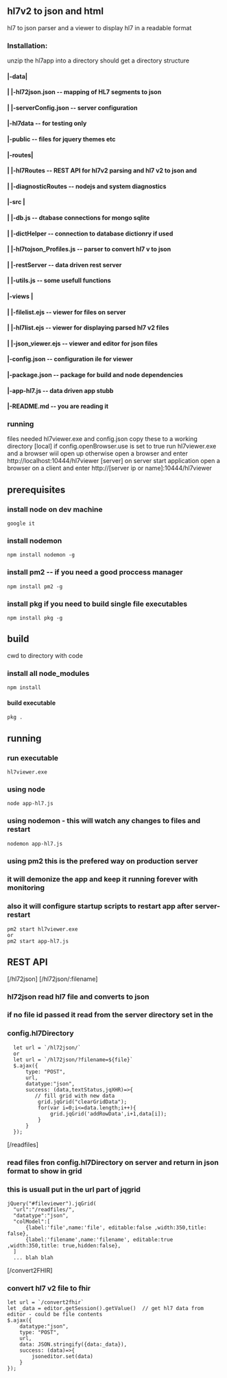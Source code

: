 ## hl7v2 to json and html 

hl7 to json parser and a viewer to display hl7 in a readable format

### Installation:

unzip the hl7app into a directory
should get a directory structure 

#### |-data|
#### |     |-hl72json.json  -- mapping of HL7 segments to json
#### |     |-serverConfig.json -- server configuration
#### |-hl7data   -- for testing only
#### |-public  -- files for jquery themes etc
#### |-routes|
#### |        |-hl7Routes -- REST API for hl7v2 parsing and hl7 v2 to json and
#### |        |-diagnosticRoutes  -- nodejs and system diagnostics
#### |-src  |
#### |      |-db.js  -- dtabase connections for mongo sqlite
#### |      |-dictHelper  -- connection to database dictionry if used
#### |      |-hl7tojson_Profiles.js  -- parser to convert hl7 v to json
#### |      |-restServer -- data driven rest server
#### |      |-utils.js  -- some usefull functions
#### |-views  |
#### |        |-filelist.ejs  -- viewer for files on server
#### |        |-hl7list.ejs  -- viewer for displaying parsed hl7 v2 files
#### |        |-json_viewer.ejs -- viewer and editor for json files
#### |-config.json  -- configuration ile for viewer
#### |-package.json  -- package for build and node dependencies
#### |-app-hl7.js -- data driven app stubb
#### |-README.md -- you are reading it



### running 
  files needed hl7viewer.exe and config.json
  copy these to a working directory
  [local]
    if config.openBrowser.use is set to true
    run hl7viewer.exe and a browser wiil open up
    otherwise
    open a browser and enter
    http://localhost:10444/hl7viewer 
  [server]
    on server start application
    open a browser on a client and enter
    http://[server ip or name]:10444/hl7viewer 

## prerequisites
  ### install node on dev machine
    google it
  ### install nodemon
    npm install nodemon -g
  ###  install pm2 -- if you need a good proccess manager
    npm install pm2 -g
  ###  install pkg if you need to build single file executables
    npm install pkg -g

## build
  cwd to directory with code
  ### install all node_modules
    npm install
  #### build executable
    pkg .

## running
  ### run executable
    hl7viewer.exe
  ### using node
    node app-hl7.js
  ### using nodemon - this will watch any changes to files and restart
    nodemon app-hl7.js
  ### using pm2 this is the prefered way on production server
  ### it will demonize the app and keep it running forever with monitoring
  ### also it will configure startup scripts to restart app after server-restart
    pm2 start hl7viewer.exe
    or
    pm2 start app-hl7.js
    
## REST API

  [/hl72json]
  [/hl72json/:filename]
  ### hl72json read hl7 file and converts to json
  ### if no file id passed it read from the server directory set in the 
  ### config.hl7Directory
      let url = `/hl72json/`
      or
      let url = `/hl72json/?filename=${file}`
      $.ajax({
          type: "POST",
          url,
          datatype:"json",
          success: (data,textStatus,jqXHR)=>{
             // fill grid with new data
              grid.jqGrid("clearGridData");
              for(var i=0;i<=data.length;i++){
                  grid.jqGrid('addRowData',i+1,data[i]);
              }
          }
      });
 [/readfiles]
  ### read files fron config.hl7Directory on server and return in json format to show in grid
  ### this is usuall put in the url part of jqgrid
    jQuery("#fileviewer").jqGrid(
      "url":"/readfiles/",      
      "datatype":"json",
      "colModel":[
          {label:'file',name:'file', editable:false ,width:350,title: false},
          {label:'filename',name:'filename', editable:true ,width:350,title: true,hidden:false},
      ]
      ... blah blah
  [/convert2FHIR]
  ### convert hl7 v2 file to fhir
    let url = `/convert2fhir`
    let _data = editor.getSession().getValue()  // get hl7 data from editor - could be file contents
    $.ajax({
        datatype:"json",
        type: "POST",
        url,
        data: JSON.stringify({data:_data}),
        success: (data)=>{
            jsoneditor.set(data)
        }
    });  
    


     
  




